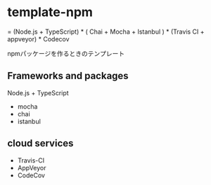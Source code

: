 # template-npm
= (Node.js + TypeScript) * ( Chai + Mocha + Istanbul ) * (Travis CI + appveyor) * Codecov

npmパッケージを作るときのテンプレート

## Frameworks and packages
Node.js + TypeScript
- mocha
- chai
- istanbul

## cloud services
- Travis-CI
- AppVeyor
- CodeCov
